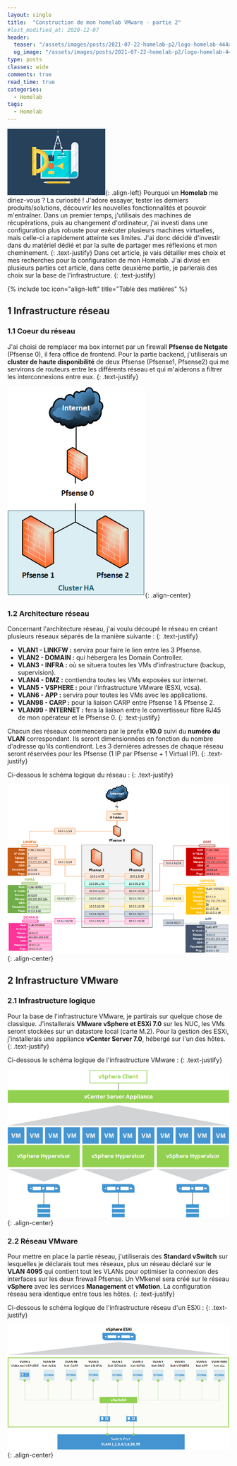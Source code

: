 ```yaml
---
layout: single
title:  "Construction de mon homelab VMware - partie 2"
#last_modified_at: 2020-12-07
header:
  teaser: "/assets/images/posts/2021-07-22-homelab-p2/logo-homelab-444x240.png"
  og_image: "/assets/images/posts/2021-07-22-homelab-p2/logo-homelab-444x240.png"
type: posts
classes: wide
comments: true
read_time: true
categories:
  - Homelab
tags:
  - Homelab
---
```


![image-left](/assets/images/posts/2021-07-22-homelab-p2/logo-homelab-222x150.png){: .align-left}
Pourquoi un **Homelab** me diriez-vous ? La curiosité ! J'adore essayer, tester les derniers produits/solutions, découvrir les nouvelles fonctionnalités et pouvoir m'entraîner. Dans un premier temps, j'utilisais des machines de récupérations, puis au changement d'ordinateur, j'ai investi dans une configuration plus robuste pour exécuter plusieurs machines virtuelles, mais celle-ci a rapidement atteinte ses limites. J'ai donc décidé d'investir dans du matériel dédié et par la suite de partager mes réflexions et mon cheminement. 
{: .text-justify}
Dans cet article, je vais détailler mes choix et mes recherches pour la configuration de mon Homelab. J'ai divisé en plusieurs parties cet article, dans cette deuxième partie, je parlerais des choix sur la base de l'infrastructure.
{: .text-justify}

{% include toc icon="align-left" title="Table des matières" %}


## 1 Infrastructure réseau

### 1.1 Coeur du réseau

J'ai choisi de remplacer ma box internet par un firewall **Pfsense de Netgate** (Pfsense 0), il fera office de frontend. Pour la partie backend, j'utiliserais un **cluster de haute disponibilité** de deux Pfsense (Pfsense1, Pfsense2) qui me servirons de routeurs entre les différents réseau et qui m'aiderons a filtrer les interconnexions entre eux.
{: .text-justify}

![image-center](/assets/images/posts/2021-07-22-homelab-p2/Infra_firewall.png){: .align-center}

### 1.2 Architecture réseau

Concernant l'architecture réseau, j'ai voulu découpé le réseau en créant plusieurs réseaux séparés de la manière suivante :
{: .text-justify}

- **VLAN1 - LINKFW :** servira pour faire le lien entre les 3 Pfsense.
- **VLAN2 - DOMAIN :** qui hébergera les Domain Controller.
- **VLAN3 - INFRA :** où se situera toutes les VMs d'infrastructure (backup, supervision).
- **VLAN4 - DMZ :** contiendra toutes les VMs exposées sur internet.
- **VLAN5 - VSPHERE :** pour l'infrastructure VMware (ESXi, vcsa).
- **VLAN6 - APP :** servira pour toutes les VMs avec les applications.
- **VLAN98 - CARP :** pour la liaison CARP entre Pfsense 1 & Pfsense 2.
- **VLAN99 - INTERNET :** fera la liaison entre le convertisseur fibre RJ45 de mon opérateur et le Pfsense 0.
{: .text-justify}

Chacun des réseaux commencera par le prefix e**10.0** suivi du **numéro du VLAN** correspondant. Ils seront dimensionnées en fonction du nombre d'adresse qu'ils contiendront. Les 3 dernières adresses de chaque réseau seront réservées pour les Pfsense (1 IP par Pfsense + 1 Virtual IP).
{: .text-justify}

Ci-dessous le schéma logique du réseau :
{: .text-justify}

![image-center](/assets/images/posts/2021-07-22-homelab-p2/Schéma-réseaux-global-logique-New.png){: .align-center}

## 2 Infrastructure VMware

### 2.1 Infrastructure logique

Pour la base de l'infrastructure VMware, je partirais sur quelque chose de classique. J'installerais **VMware vSphere et ESXi 7.0** sur les NUC, les VMs seront stockées sur un datastore local (carte M.2). Pour la gestion des ESXi, j'installerais une appliance **vCenter Server 7.0**, hébergé sur l'un des hôtes.
{: .text-justify}

Ci-dessous le schéma logique de l'infrastructure VMware :
{: .text-justify}

![image-center](/assets/images/posts/2021-07-22-homelab-p2/Infra_VMware_logique.png){: .align-center}

### 2.2 Réseau VMware

Pour mettre en place la partie réseau, j'utiliserais des **Standard vSwitch** sur lesquelles je déclarais tout mes réseaux, plus un réseau déclaré sur le **VLAN 4095** qui contient tout les VLANs pour optimiser la connexion des interfaces sur les deux firewall Pfsense. Un VMkenel sera créé sur le réseau **vSphere** avec les services **Management** et  **vMotion**. La configuration réseau sera identique entre tous les hôtes.
{: .text-justify}

Ci-dessous le schéma logique de l'infrastructure réseau d'un ESXi :
{: .text-justify}

![image-center](/assets/images/posts/2021-07-22-homelab-p2/Schéma-réseau-VMware.png){: .align-center}